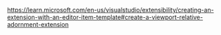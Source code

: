 

https://learn.microsoft.com/en-us/visualstudio/extensibility/creating-an-extension-with-an-editor-item-template#create-a-viewport-relative-adornment-extension


